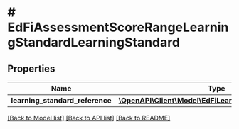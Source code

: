 # # EdFiAssessmentScoreRangeLearningStandardLearningStandard

## Properties

Name | Type | Description | Notes
------------ | ------------- | ------------- | -------------
**learning_standard_reference** | [**\OpenAPI\Client\Model\EdFiLearningStandardReference**](EdFiLearningStandardReference.md) |  |

[[Back to Model list]](../../README.md#models) [[Back to API list]](../../README.md#endpoints) [[Back to README]](../../README.md)
